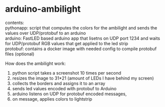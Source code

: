 # arduino-ambilight

contents:  
pythonapp: script that computes the colors for the ambilight and sends the values over UDP/protobuf to an arduino  
arduino: FastLED based arduino app that lisetns on UDP port 1234 and waits for UDP/protobuf RGB values that get applied to the led strip  
protobuf: contains a docker image with needed config to compile protobuf files (optional)  

How does the ambilight work:

1) python script takes a screenshot 10 times per second  
2) resizes the image to 31*21 (amount of LEDs I have behind my screen) 
3) collects the borders and assigns it to an array 
4) sends led values encoded with protobuf to Arduino
5) arduino listens on UDP for protobuf encoded messages, 
6) on message, applies colors to lightstrip


